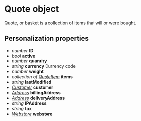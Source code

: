 # Quote object

Quote, or basket is a collection of items that will or were bought. 

## Personalization properties

- _number_ **ID**
- _bool_ **active**
- _number_ **quantity**
- _string_ **currency** Currency code
- _number_ **weight**
- _collection of [QuoteItem](copernica-docs:MarketingSuite/magento-integration/object/quote-item)_ **items**
- _string_ **lastModified**
- _[Customer](copernica-docs:MarketingSuite/magento-integration/object/customer)_ **customer**
- _[Address](copernica-docs:MarketingSuite/magento-integration/object/address)_ **billingAddress**
- _[Address](copernica-docs:MarketingSuite/magento-integration/object/address)_ **deliveryAddress**
- _string_ **IPAddress**
- _string_ **tax**
- _[Webstore](copernica-docs:MarketingSuite/magento-integration/object/webstore)_ **webstore**
